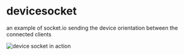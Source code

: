 devicesocket
=================

an example of socket.io sending the device orientation between the connected clients

![device socket in action](http://ohdoylerules.com/wp-content/uploads/2013/04/Screen-Shot-2013-04-02-at-4.38.07-PM.png)